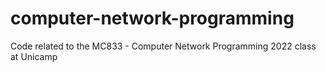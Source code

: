 # computer-network-programming
Code related to the MC833 - Computer Network Programming 2022 class at Unicamp
